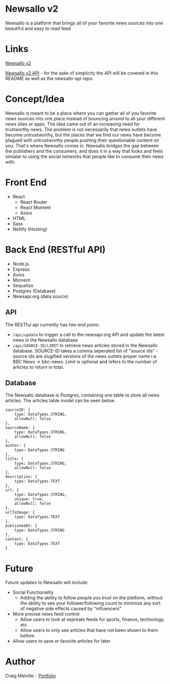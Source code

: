 # Newsallo v2

Newsallo is a platform that brings all of your favorite news sources into one beautiful and easy to read feed.

# Links

[Newsallo v2](https://v2.newsallo.com)

[Newsallo v2 API](https://github.com/acekreations/newsallo-api) - for the sake of simplicity the API will be covered in this README as well as the newsallo-api repo.

# Concept/Idea

Newsallo is meant to be a place where you can gather all of you favorite news sources into one place instead of bouncing around to all your different news sites or apps. The idea came out of an increasing need for trustworthy news. The problem is not necessarily that news outlets have become untrustworthy, but the places that we find our news have become plagued with untrustworthy people pushing their questionable content on you. That's where Newsallo comes in. Newsallo bridges the gap between the publishers and the consumers, and does it in a way that looks and feels simialar to using the social networks that people like to consume their news with.

# Front End

-   React
    -   React Router
    -   React Moment
    -   Axios
-   HTML
-   Sass
-   Netlify (Hosting)

# Back End (RESTful API)

-   Node.js
-   Express
-   Axios
-   Moment
-   Sequelize
-   Postgres (Database)
-   Newsapi.org (data source)

## API

The RESTful api currently has two end poins:

-   `/api/update` to trigger a call to the newsapi.org API and update the latest news in the Newsallo database
-   `/api/SOURCE-ID/LIMIT` to retrieve news articles stored in the Newsallo database. _SOURCE-ID_ takes a comma seperated list of "source ids" - source ids are slugified versions of the news outlets proper name i.e. BBC News -> bbc-news. _Limit_ is optional and refers to the number of articles to return in total.

## Database

The Newsallo database is Postgres, containing one table to store all news articles. The articles table model can be seen below.

```
sourceID: {
    type: DataTypes.STRING,
    allowNull: false
},
sourceName: {
    type: DataTypes.STRING,
    allowNull: false
},
author: {
    type: DataTypes.STRING
},
title: {
    type: DataTypes.STRING,
    allowNull: false
},
description: {
    type: DataTypes.TEXT
},
url: {
    type: DataTypes.STRING,
    unique: true,
    allowNull: false
},
urlToImage: {
    type: DataTypes.TEXT
},
publishedAt: {
    type: DataTypes.STRING
},
content: {
    type: DataTypes.TEXT
}
```

# Future

Future updates to Newsallo will include:

-   Social Functionality
    -   Adding the ability to follow people you _trust_ on the platform, without the ability to see your follower/following count to minimize any sort of negative side effects caused by "influencers"
-   More precise news feed control
    -   Allow users to look at sepreate feeds for sports, finance, technology, etc.
    -   Allow users to only see articles that have not been shown to them before.
-   Allow users to save or favorite articles for later

# Author

Craig Melville - [Portfolio](https://www.craigsportfolio.com)
